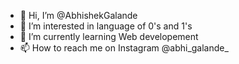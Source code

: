 - 👋 Hi, I’m @AbhishekGalande
- 👀 I’m interested in language of 0's and 1's
- 🌱 I’m currently learning Web developement
- 📫 How to reach me on Instagram @abhi_galande_

<!---
AbhishekGalande/AbhishekGalande is a ✨ special ✨ repository because its `README.md` (this file) appears on your GitHub profile.
You can click the Preview link to take a look at your changes.
--->
